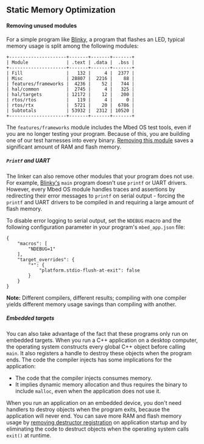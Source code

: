 ## Static Memory Optimization

#### Removing unused modules

For a simple program like [Blinky](https://github.com/ARMmbed/mbed-os-example-blinky), a program that flashes an LED, typical memory usage is split among the following modules:

```
+---------------------+-------+-------+-------+
| Module              | .text | .data |  .bss |
+---------------------+-------+-------+-------+
| Fill                |   132 |     4 |  2377 |
| Misc                | 28807 |  2216 |    88 |
| features/frameworks |  4236 |    52 |   744 |
| hal/common          |  2745 |     4 |   325 |
| hal/targets         | 12172 |    12 |   200 |
| rtos/rtos           |   119 |     4 |     0 |
| rtos/rtx            |  5721 |    20 |  6786 |
| Subtotals           | 53932 |  2312 | 10520 |
+---------------------+-------+-------+-------+
```

The `features/frameworks` module includes the Mbed OS test tools, even if you are no longer testing your program. Because of this, you are building one of our test harnesses into every binary. [Removing this module](https://github.com/ARMmbed/mbed-os/pull/2559) saves a significant amount of RAM and flash memory.

##### `Printf` and UART

The linker can also remove other modules that your program does not use. For example, [Blinky's](https://github.com/ARMmbed/mbed-os-example-blinky) `main` program doesn't use `printf` or UART drivers. However, every Mbed OS module handles traces and assertions by redirecting their error messages to `printf` on serial output - forcing the `printf` and UART drivers to be compiled in and requiring a large amount of flash memory.

To disable error logging to serial output, set the `NDEBUG` macro and the following configuration parameter in your program's `mbed_app.json` file:

```
{
    "macros": [
        "NDEBUG=1"
    ],
    "target_overrides": {
        "*": {
            "platform.stdio-flush-at-exit": false
        }
    }
}
```

<span class="notes">**Note:** Different compilers, different results; compiling with one compiler yields different memory usage savings than compiling with another.</span>

##### Embedded targets

You can also take advantage of the fact that these programs only run on embedded targets. When you run a C++ application on a desktop computer, the operating system constructs every global C++ object before calling `main`. It also registers a handle to destroy these objects when the program ends. The code the compiler injects has some implications for the application:

- The code that the compiler injects consumes memory.
- It implies dynamic memory allocation and thus requires the binary to include `malloc`, even when the application does not use it.

When you run an application on an embedded device, you don't need handlers to destroy objects when the program exits, because the application will never end. You can save more RAM and flash memory usage by [removing destructor registration](https://github.com/ARMmbed/mbed-os/pull/2745) on application startup and by eliminating the code to destruct objects when the operating system calls `exit()` at runtime.
